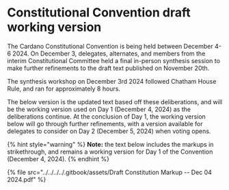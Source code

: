 # Constitutional Convention draft working version

The Cardano Constitutional Convention is being held between December 4-6 2024. On December 3, delegates, alternates, and members from the interim Constitutional Committee held a final in-person synthesis session to make further refinements to the draft text published on November 20th.

The synthesis workshop on December 3rd 2024 followed Chatham House Rule, and ran for approximately 8 hours.

The below version is the updated text based off these deliberations, and will be the working version used on Day 1 (December 4, 2024) as the deliberations continue. At the conclusion of Day 1, the working version below will go through further refinements, with a version available for delegates to consider on Day 2 (December 5, 2024) when voting opens.

{% hint style="warning" %}
**Note:** the text below includes the markups in strikethrough, and remains a working version for Day 1 of the Convention (December 4, 2024).&#x20;
{% endhint %}

{% file src="../../../../.gitbook/assets/Draft Constitution Markup -- Dec 04 2024.pdf" %}
